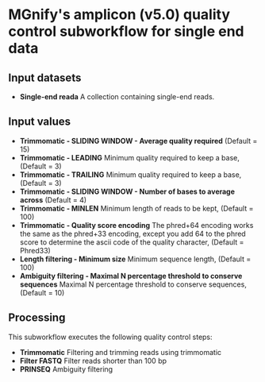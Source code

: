 # MGnify's amplicon (v5.0) quality control subworkflow for single end data

## Input datasets

- **Single-end reada** A collection containing single-end reads.

## Input values

- **Trimmomatic - SLIDING WINDOW - Average quality required** (Default = 15)
- **Trimmomatic - LEADING** Minimum quality required to keep a base, (Default = 3)
- **Trimmomatic - TRAILING** Minimum quality required to keep a base, (Default = 3)
- **Trimmomatic - SLIDING WINDOW - Number of bases to average across** (Default = 4)
- **Trimmomatic - MINLEN** Minimum length of reads to be kept, (Default = 100)
- **Trimmomatic - Quality score encoding** The phred+64 encoding works the same as the phred+33 encoding, except you add 64 to the phred score to determine the ascii code of the quality character, (Default = Phred33)
- **Length filtering - Minimum size** Minimum sequence length, (Default = 100)
- **Ambiguity filtering - Maximal N percentage threshold to conserve sequences** Maximal N percentage threshold to conserve sequences, (Default = 10)

## Processing

This subworkflow executes the following quality control steps:

- **Trimmomatic** Filtering and trimming reads using trimmomatic
- **Filter FASTQ** Filter reads shorter than 100 bp
- **PRINSEQ** Ambiguity filtering